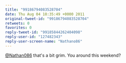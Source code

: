 ```yaml
---
title: "99186794083528704"
date: Thu Aug 04 18:35:49 +0000 2011
original-tweet-id: "99186794083528704"
retweets: 0
favorites: 0
reply-tweet-id: "99185844262404098"
reply-user-id: "127482343"
reply-user-screen-name: "Nathano86"
---
```

<a href="https://twitter.com/Nathan086">@Nathan086</a> that's a bit grim. You around this weekend?
